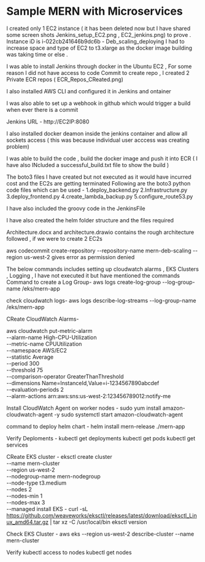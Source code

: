 # Sample MERN with Microservices

I created only 1 EC2 instance ( it has been deleted now but I have shared some screen shots Jenkins_setup_EC2.png , EC2_jenkins.png) to prove . Instance iD is i-022cb241646b9dc6b - Deb_scaling_deploying I had to increase space and type of EC2 to t3.xlarge as the docker image building was taking time or else . 



I was able to install Jenkins through docker in the Ubuntu EC2 , For some reason I did not have access to code Commit to create repo , I created 2 Private ECR repos ( ECR_Repos_CReated.png)

I also installed AWS CLI and configured it in Jenkins and ontainer 

I was also able to set up a webhook in github which would trigger a build when ever there is a commit 

Jenkins URL - http://EC2IP:8080

I also installed docker deamon inside the jenkins container and allow all sockets access ( this was because individual user acccess was creating problem)

I was able to build the code , build the docker image and push it into ECR ( I have also INcluded a successful_build.txt file to show the build )

The boto3 files I have created but not executed as it would have incurred cost and the EC2s are getting terminated 
Following are the boto3 python code files which can be used - 
1.deploy_backend.py
2.Infrastructure.py
3.deploy_frontend.py
4.create_lambda_backup.py
5.configure_route53.py

I have also included the groovy code in the JenkinsFile

I have also created the helm folder structure and the files required 

Architecture.docx and architecture.drawio contains the rough architecture followed , if we were to create 2 EC2s


aws codecommit create-repository --repository-name mern-deb-scaling --region us-west-2
gives error as permission denied

The below commands includes setting up cloudwatch alarms , EKS Clusters , Logging , I have not executed it but have mentioned the commands 
Command to create a Log Group- 
aws logs create-log-group --log-group-name /eks/mern-app

check cloudwatch logs- 
aws logs describe-log-streams --log-group-name /eks/mern-app

CReate CloudWatch Alarms- 

aws cloudwatch put-metric-alarm \
  --alarm-name High-CPU-Utilization \
  --metric-name CPUUtilization \
  --namespace AWS/EC2 \
  --statistic Average \
  --period 300 \
  --threshold 75 \
  --comparison-operator GreaterThanThreshold \
  --dimensions Name=InstanceId,Value=i-1234567890abcdef \
  --evaluation-periods 2 \
  --alarm-actions arn:aws:sns:us-west-2:123456789012:notify-me

  Install CloudWatch Agent on worker nodes - 
  sudo yum install amazon-cloudwatch-agent -y
sudo systemctl start amazon-cloudwatch-agent


command to deploy helm chart - 
helm install mern-release ./mern-app

Verify Deploments - 
kubectl get deployments
kubectl get pods
kubectl get services

CReate EKS cluster - 
eksctl create cluster \
  --name mern-cluster \
  --region us-west-2 \
  --nodegroup-name mern-nodegroup \
  --node-type t3.medium \
  --nodes 2 \
  --nodes-min 1 \
  --nodes-max 3 \
  --managed
install EKS - 
curl -sL https://github.com/weaveworks/eksctl/releases/latest/download/eksctl_Linux_amd64.tar.gz | tar xz -C /usr/local/bin
eksctl version


Check EKS Cluster - 
aws eks --region us-west-2 describe-cluster --name mern-cluster

Verify kubectl access to nodes 
kubectl get nodes

